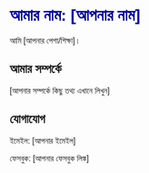 <!DOCTYPE html>
<html lang="bn">
<head>
    <meta charset="UTF-8">
    <meta name="viewport" content="width=device-width, initial-scale=1.0">
    <title>আমার ব্যক্তিগত পেজ</title>
    <style>
        body {
            font-family: Arial, sans-serif;
            margin: 20px;
        }
        h1 {
            color: darkblue;
        }
    </style>
</head>
<body>
    <h1>আমার নাম: [আপনার নাম]</h1>
    <p>আমি [আপনার পেশা/শিক্ষা]।</p>
    <h2>আমার সম্পর্কে</h2>
    <p>[আপনার সম্পর্কে কিছু তথ্য এখানে লিখুন]</p>
    <h2>যোগাযোগ</h2>
    <p>ইমেইল: [আপনার ইমেইল]</p>
    <p>ফেসবুক: [আপনার ফেসবুক লিঙ্ক]</p>
</body>
</html>